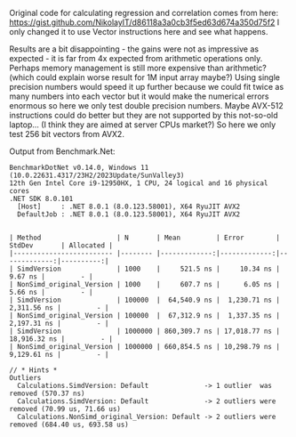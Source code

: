 Original code for calculating regression and correlation comes from here: https://gist.github.com/NikolayIT/d86118a3a0cb3f5ed63d674a350d75f2
I only changed it to use Vector instructions here and see what happens.

Results are a bit disappointing - the gains were not as impressive as expected - it is far from 4x expected from arithmetic operations only.
Perhaps memory management is still more expensive than arithmetic? (which could explain worse result for 1M input array maybe?)
Using single precision numbers would speed it up further because we could fit twice as many numbers into each vector but it would make the numerical errors enormous
so here we only test double precision numbers.
Maybe AVX-512 instructions could do better but they are not supported by this not-so-old laptop... (I think they are aimed at server CPUs market?)
So here we only test 256 bit vectors from AVX2.

Output from Benchmark.Net:

```
BenchmarkDotNet v0.14.0, Windows 11 (10.0.22631.4317/23H2/2023Update/SunValley3)
12th Gen Intel Core i9-12950HX, 1 CPU, 24 logical and 16 physical cores
.NET SDK 8.0.101
  [Host]     : .NET 8.0.1 (8.0.123.58001), X64 RyuJIT AVX2
  DefaultJob : .NET 8.0.1 (8.0.123.58001), X64 RyuJIT AVX2


| Method                   | N       | Mean         | Error        | StdDev       | Allocated |
|------------------------- |-------- |-------------:|-------------:|-------------:|----------:|
| SimdVersion              | 1000    |     521.5 ns |     10.34 ns |      9.67 ns |         - |
| NonSimd_original_Version | 1000    |     607.7 ns |      6.05 ns |      5.66 ns |         - |
| SimdVersion              | 100000  |  64,540.9 ns |  1,230.71 ns |  2,311.56 ns |         - |
| NonSimd_original_Version | 100000  |  67,312.9 ns |  1,337.35 ns |  2,197.31 ns |         - |
| SimdVersion              | 1000000 | 860,309.7 ns | 17,018.77 ns | 18,916.32 ns |         - |
| NonSimd_original_Version | 1000000 | 660,854.5 ns | 10,298.79 ns |  9,129.61 ns |         - |

// * Hints *
Outliers
  Calculations.SimdVersion: Default              -> 1 outlier  was  removed (570.37 ns)
  Calculations.SimdVersion: Default              -> 2 outliers were removed (70.99 us, 71.66 us)
  Calculations.NonSimd_original_Version: Default -> 2 outliers were removed (684.40 us, 693.58 us)
```
